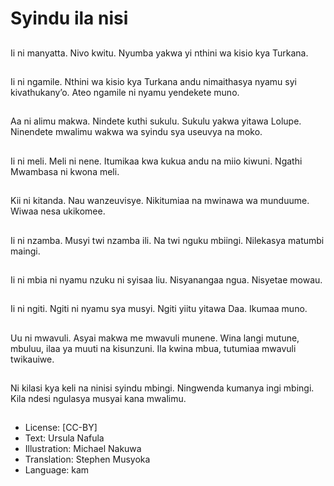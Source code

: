 # Syindu ila nisi

##
Ii ni manyatta. Nivo
kwitu. Nyumba yakwa
yi nthini wa kisio kya
Turkana.

##
Ii ni ngamile.
Nthini wa kisio kya
Turkana andu
nimaithasya nyamu syi
kivathukany’o. Ateo
ngamile ni nyamu
yendekete muno.

##
Aa ni alimu makwa.
Nindete kuthi sukulu.
Sukulu yakwa yitawa
Lolupe.
Ninendete mwalimu
wakwa wa syindu sya
useuvya na moko.

##
Ii ni meli.
Meli ni nene.
Itumikaa kwa kukua
andu na miio kiwuni.
Ngathi Mwambasa ni
kwona meli.

##
Kii ni kitanda.
Nau wanzeuvisye.
Nikitumiaa na mwinawa
wa munduume. Wiwaa
nesa ukikomee.

##
Ii ni nzamba.
Musyi twi nzamba ili.
Na twi nguku mbiingi.
Nilekasya matumbi
maingi.

##
Ii ni mbia ni nyamu
nzuku ni syisaa liu.
Nisyanangaa ngua.
Nisyetae mowau.

##
Ii ni ngiti.
Ngiti ni nyamu sya
musyi.
Ngiti yiitu yitawa Daa.
Ikumaa muno.

##
Uu ni mwavuli.
Asyai makwa me
mwavuli munene.
Wina langi mutune,
mbuluu, ilaa ya muuti
na kisunzuni.
Ila kwina mbua,
tutumiaa mwavuli
twikauiwe.

##
Ni kilasi kya keli na ninisi syindu mbingi.
Ningwenda kumanya ingi mbingi.
Kila ndesi ngulasya
musyai kana mwalimu.

##
* License: [CC-BY]
* Text: Ursula Nafula
* Illustration: Michael Nakuwa
* Translation: Stephen Musyoka
* Language: kam
